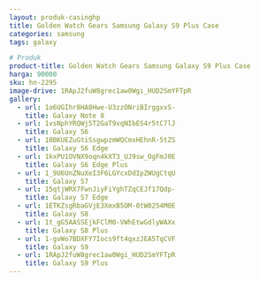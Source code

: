 ```yaml
---
layout: produk-casinghp
title: Golden Watch Gears Samsung Galaxy S9 Plus Case
categories: samsung
tags: galaxy

# Produk
product-title: Golden Watch Gears Samsung Galaxy S9 Plus Case
harga: 90000
sku: hn-2295
image-drive: 1RApJ2fuW8grec1aw0Wgi_HUD2SmYFTpR
gallery:
  - url: 1o6UGIhr8HA0Hwe-U3zzONriBIrggxxS-
    title: Galaxy Note 8
  - url: 1vsNphYRQWj5T2GaT9xqNIbES4r5tC7lJ
    title: Galaxy S6
  - url: 10BKUEZuGtiSsgwpzmWQCmxHEhnR-5tZS
    title: Galaxy S6 Edge
  - url: 1kxPU1OVNX9oqn4kXT3_UJ9sw_OgFmJ0E
    title: Galaxy S6 Edge Plus
  - url: 1_9U6UnZNuXeI3F6LGYcxDdIpZWUgCtqU
    title: Galaxy S7
  - url: 15qtjWRX7FwnJiyFiYghTZqCEJf17Qdp-
    title: Galaxy S7 Edge
  - url: 1ETKZsgRbaGVjE3XmxB5OM-0tW0254M0E
    title: Galaxy S8
  - url: 1t_gG5AASSEjkFClM0-VWhEtwGdlyWAXx
    title: Galaxy S8 Plus
  - url: 1-gvWo7BDXFY7Iocs9ft4qxzJEA5TqCVF
    title: Galaxy S9
  - url: 1RApJ2fuW8grec1aw0Wgi_HUD2SmYFTpR
    title: Galaxy S9 Plus
---
```

